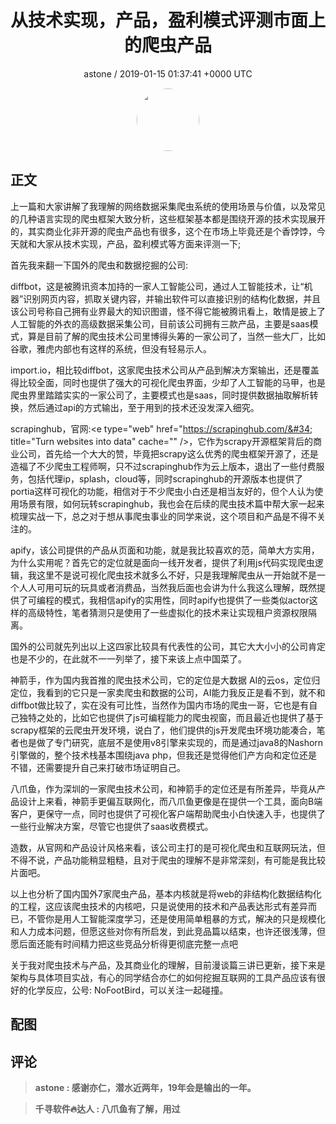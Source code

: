 <h1 align="center">从技术实现，产品，盈利模式评测市面上的爬虫产品</h1>
<p align="center">
    <a>astone / 2019-01-15 01:37:41 &#43;0000 UTC</a>
</p>

<div align="center">
    <img src="https://images.zsxq.com/FtugTMGBO7JCdLM7YS6AmJuOwo05?e=1590940799&amp;token=kIxbL07-8jAj8w1n4s9zv64FuZZNEATmlU_Vm6zD:5QQ4uMP_6i1k-epuxBbek3NiQs0=" width="100" height="100" style="border:1px solid;border-radius:50%; color:#ffffff"/>
</div>

## 正文

<div>
上一篇和大家讲解了我理解的网络数据采集爬虫系统的使用场景与价值，以及常见的几种语言实现的爬虫框架大致分析，这些框架基本都是围绕开源的技术实现展开的，其实商业化非开源的爬虫产品也有很多，这个在市场上毕竟还是个香饽饽，今天就和大家从技术实现，产品，盈利模式等方面来评测一下;







首先我来翻一下国外的爬虫和数据挖掘的公司:

diffbot，这是被腾讯资本加持的一家人工智能公司，通过人工智能技术，让“机器”识别网页内容，抓取关键内容，并输出软件可以直接识别的结构化数据，并且该公司号称自己拥有业界最大的知识图谱，怪不得它能被腾讯看上，敢情是披上了人工智能的外衣的高级数据采集公司，目前该公司拥有三款产品，主要是saas模式，算是目前了解的爬虫技术公司里博得头筹的一家公司了，当然一些大厂，比如谷歌，雅虎内部也有这样的系统，但没有轻易示人。



import.io，相比较diffbot，这家爬虫技术公司从产品到解决方案输出，还是覆盖得比较全面，同时也提供了强大的可视化爬虫界面，少却了人工智能的马甲，也是爬虫界里踏踏实实的一家公司了，主要模式也是saas，同时提供数据抽取解析转换，然后通过api的方式输出，至于用到的技术还没发深入细究。



scrapinghub，官网:&lt;e type=&#34;web&#34; href=&#34;https://scrapinghub.com/&#34; title=&#34;Turn websites into data&#34; cache=&#34;&#34; /&gt;，它作为scrapy开源框架背后的商业公司，首先给一个大大的赞，毕竟把scrapy这么优秀的爬虫框架开源了，还是造福了不少爬虫工程师啊，只不过scrapinghub作为云上版本，退出了一些付费服务，包括代理ip，splash，cloud等，同时scrapinghub的开源版本也提供了portia这样可视化的功能，相信对于不少爬虫小白还是相当友好的，但个人认为使用场景有限，如何玩转scrapinghub，我也会在后续的爬虫技术篇中帮大家一起来梳理实战一下，总之对于想从事爬虫事业的同学来说，这个项目和产品是不得不关注的。


apify，该公司提供的产品从页面和功能，就是我比较喜欢的范，简单大方实用，为什么实用呢？首先它的定位就是面向一线开发者，提供了利用js代码实现爬虫逻辑，我这里不是说可视化爬虫技术就多么不好，只是我理解爬虫从一开始就不是一个人人可用可玩的玩具或者消费品，当然我后面也会讲为什么我这么理解，既然提供了可编程的模式，我相信apify的实用性，同时apify也提供了一些类似actor这样的高级特性，笔者猜测只是使用了一些虚拟化的技术来让实现租户资源权限隔离。



国外的公司就先列出以上这四家比较具有代表性的公司，其它大大小小的公司肯定也是不少的，在此就不一一列举了，接下来该上点中国菜了。



神箭手，作为国内我首推的爬虫技术公司，它的定位是大数据 AI的云os，定位归定位，我看到的它只是一家卖爬虫和数据的公司，AI能力我反正是看不到，就不和diffbot做比较了，实在没有可比性，当然作为国内市场的爬虫一哥，它也是有自己独特之处的，比如它也提供了js可编程能力的爬虫视窗，而且最近也提供了基于scrapy框架的云爬虫开发环境，说白了，他们提供的js开发爬虫环境功能凑合，笔者也是做了专门研究，底层不是使用v8引擎来实现的，而是通过java8的Nashorn引擎做的，整个技术栈基本围绕java php，但我还是觉得他们产方向和定位还是不错，还需要提升自己来打破市场证明自己。



八爪鱼，作为深圳的一家爬虫技术公司，和神箭手的定位还是有所差异，毕竟从产品设计上来看，神箭手更偏互联网化，而八爪鱼更像是在提供一个工具，面向B端客户，更保守一点，同时也提供了可视化客户端帮助爬虫小白快速入手，也提供了一些行业解决方案，尽管它也提供了saas收费模式。



造数，从官网和产品设计风格来看，该公司主打的是可视化爬虫和互联网玩法，但不得不说，产品功能稍显粗糙，且对于爬虫的理解不是非常深刻，有可能是我比较片面吧。



以上也分析了国内国外7家爬虫产品，基本内核就是将web的非结构化数据结构化的工程，这应该爬虫技术的内核吧，只是说使用的技术和产品表达形式有差异而已，不管你是用人工智能深度学习，还是使用简单粗暴的方式，解决的只是规模化和人力成本问题，但愿这些对你有所启发，到此竞品篇以结束，也许还很浅薄，但愿后面还能有时间精力把这些竞品分析得更彻底完整一点吧


关于我对爬虫技术与产品，及其商业化的理解，目前漫谈篇三讲已更新，接下来是架构与具体项目实战，有心的同学结合亦仁的如何挖掘互联网的工具产品应该有很好的化学反应，公号: NoFootBird，可以关注一起碰撞。
</div>

## 配图
<div class="image" align="center">

</div>

## 评论

<div align="left">
<div>

<blockquote >
<span> <strong>astone : 感谢亦仁，潜水近两年，19年会是输出的一年。 </strong></span>
</blockquote>

<blockquote >
<span> <strong>千寻软件🔥达人 : 八爪鱼有了解，用过 </strong></span>
</blockquote>

</div>
</div>